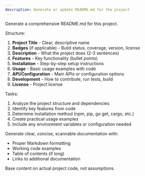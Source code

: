 ```yaml
---
description: Generate or update README.md for the project
---
```


Generate a comprehensive README.md for this project.

Structure:
1. **Project Title** - Clear, descriptive name
2. **Badges** (if applicable) - Build status, coverage, version, license
3. **Description** - What the project does (2-3 sentences)
4. **Features** - Key functionality (bullet points)
5. **Installation** - Step-by-step setup instructions
6. **Usage** - Basic usage examples with code
7. **API/Configuration** - Main APIs or configuration options
8. **Development** - How to contribute, run tests, build
9. **License** - Project license

Tasks:
1. Analyze the project structure and dependencies
2. Identify key features from code
3. Determine installation method (npm, pip, go get, cargo, etc.)
4. Create practical usage examples
5. Include any environment variables or configuration needed

Generate clear, concise, scannable documentation with:
- Proper Markdown formatting
- Working code examples
- Table of contents (if long)
- Links to additional documentation

Base content on actual project code, not assumptions.
